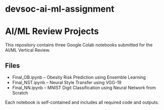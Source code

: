 # devsoc-ai-ml-assignment
# AI/ML Review Projects

This repository contains three Google Colab notebooks submitted for the AI/ML Vertical Review.

## Files

- Final_OB.ipynb – Obesity Risk Prediction using Ensemble Learning
- Final_NST.ipynb – Neural Style Transfer using VGG-19
- Final_NN.ipynb – MNIST Digit Classification using Neural Network from Scratch

Each notebook is self-contained and includes all required code and outputs.
